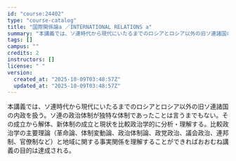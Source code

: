 ```yaml
---
id: "course:24402"
type: "course-catalog"
title: "国際関係論a ／INTERNATIONAL RELATIONS a"
summary: "本講義では、ソ連時代から現代にいたるまでのロシアとロシア以外の旧ソ連諸国の内政を扱う。ソ連の政治体制が独特な体制であったことは言うまでもない。その成立から解体、新体制の成立と現状を比較政治学的に分析・理解する。比較政治学の主要理論（革命論、…"
tags: []
campus: ""
credits: 2
instructors: []
license: " "
version:
  created_at: "2025-10-09T03:48:57Z"
  updated_at: "2025-10-09T03:48:57Z"
---
```


本講義では、ソ連時代から現代にいたるまでのロシアとロシア以外の旧ソ連諸国の内政を扱う。ソ連の政治体制が独特な体制であったことは言うまでもない。その成立から解体、新体制の成立と現状を比較政治学的に分析・理解する。比較政治学の主要理論（革命論、体制変動論、政治体制論、政党政治、議会政治、連邦制、官僚制など）と地域に関する事実関係を理解することができればおおむね講義の目的は達成される。
